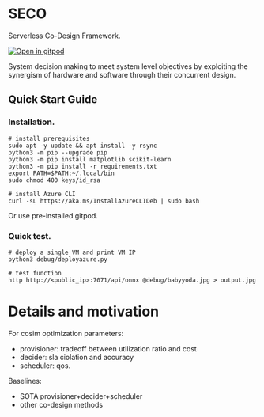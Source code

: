 # SECO
Serverless Co-Design Framework.


   <a href="https://gitpod.io/#https://github.com/shreshthtuli/SECO/">
    <img src="https://gitpod.io/button/open-in-gitpod.svg" alt="Open in gitpod">
  </a>

System decision making to meet system level objectives by exploiting the synergism of hardware and software through their concurrent design. 

## Quick Start Guide

### Installation.

```console
# install prerequisites
sudo apt -y update && apt install -y rsync
python3 -m pip --upgrade pip
python3 -m pip install matplotlib scikit-learn
python3 -m pip install -r requirements.txt
export PATH=$PATH:~/.local/bin
sudo chmod 400 keys/id_rsa

# install Azure CLI
curl -sL https://aka.ms/InstallAzureCLIDeb | sudo bash
```

Or use pre-installed gitpod.

### Quick test.

```console
# deploy a single VM and print VM IP
python3 debug/deployazure.py

# test function
http http://<public_ip>:7071/api/onnx @debug/babyyoda.jpg > output.jpg
```

# Details and motivation

For cosim optimization parameters:
- provisioner: tradeoff between utilization ratio and cost
- decider: sla ciolation and accuracy
- scheduler: qos.

Baselines: 
- SOTA provisioner+decider+scheduler
- other co-design methods
